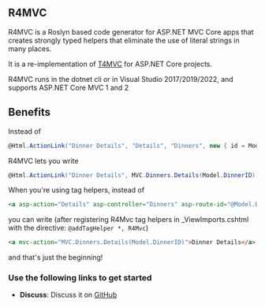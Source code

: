 ## R4MVC


R4MVC is a Roslyn based code generator for ASP.NET MVC Core apps that creates strongly typed helpers that eliminate the use of literal strings in many places.  

It is a re-implementation of [T4MVC](https://github.com/enricosoft/R4MVC) for ASP.NET Core projects.

R4MVC runs in the dotnet cli or in Visual Studio 2017/2019/2022, and supports ASP.NET Core MVC 1 and 2

## Benefits

Instead of

````c#
@Html.ActionLink("Dinner Details", "Details", "Dinners", new { id = Model.DinnerID }, null)
````
R4MVC lets you write
````c#
@Html.ActionLink("Dinner Details", MVC.Dinners.Details(Model.DinnerID))
````

When you're using tag helpers, instead of
```html
<a asp-action="Details" asp-controller="Dinners" asp-route-id="@Model.DinnerID">Dinner Details</a>
```
you can write (after registering R4Mvc tag helpers in _ViewImports.cshtml with the directive: `@addTagHelper *, R4Mvc`)
```html
<a mvc-action="MVC.Dinners.Details(Model.DinnerID)">Dinner Details</a>
```

and that's just the beginning!

### Use the following links to get started

*   **Discuss**: Discuss it on [GitHub](https://github.com/enricosoft/R4MVC/issues)

